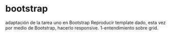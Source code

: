 # bootstrap
adaptación de la tarea uno en Bootstrap
Reproducir template dado, esta vez por medio de Bootstrap, hacerlo responsive.
1-entendimiento sobre grid.
